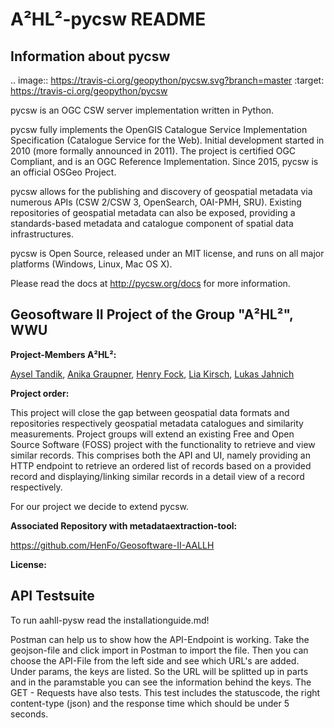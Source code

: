 # A²HL²-pycsw README #

## Information about pycsw ##

.. image:: https://travis-ci.org/geopython/pycsw.svg?branch=master
    :target: https://travis-ci.org/geopython/pycsw

pycsw is an OGC CSW server implementation written in Python.

pycsw fully implements the OpenGIS Catalogue Service Implementation 
Specification (Catalogue Service for the Web). Initial development started in 
2010 (more formally announced in 2011). The project is certified OGC 
Compliant, and is an OGC Reference Implementation.  Since 2015, pycsw is an 
official OSGeo Project.

pycsw allows for the publishing and discovery of geospatial metadata via 
numerous APIs (CSW 2/CSW 3, OpenSearch, OAI-PMH, SRU). Existing repositories 
of geospatial metadata can also be exposed, providing a standards-based 
metadata and catalogue component of spatial data infrastructures.

pycsw is Open Source, released under an MIT license, and runs on all major 
platforms (Windows, Linux, Mac OS X).

Please read the docs at http://pycsw.org/docs for more information.

## Geosoftware II Project of the Group "A²HL²", WWU ##

**Project-Members A²HL²:**  
    
[Aysel Tandik](https://github.com/atlanta11950), [Anika Graupner](https://github.com/Anika2), [Henry Fock](https://github.com/HenFo), [Lia Kirsch](https://github.com/cherry13579), [Lukas Jahnich](https://github.com/lukasjah)

**Project order:**    
   
This project will close the gap between geospatial data formats and repositories respectively geospatial metadata catalogues and similarity measurements. Project groups will extend an existing Free and Open Source Software (FOSS) project with the functionality to retrieve and view similar records. This comprises both the API and UI, namely providing an HTTP endpoint to retrieve an ordered list of records based on a provided record and displaying/linking similar records in a detail view of a record respectively.

For our project we decide to extend pycsw.

**Associated Repository with metadataextraction-tool:**    
     
https://github.com/HenFo/Geosoftware-II-AALLH

**License:**    
    


## API Testsuite ##

To run aahll-pysw read the installationguide.md!

Postman can help us to show how the API-Endpoint is working. Take the geojson-file and click import in Postman to import the file.
Then you can choose the API-File from the left side and see which URL's are added. Under params, the keys are listed. 
So the URL will be splitted up in parts and in the paramstable you can see the information behind the keys.
The GET - Requests have also tests. This test includes the statuscode, the right content-type (json) and the response time which should be under 5 seconds. 


